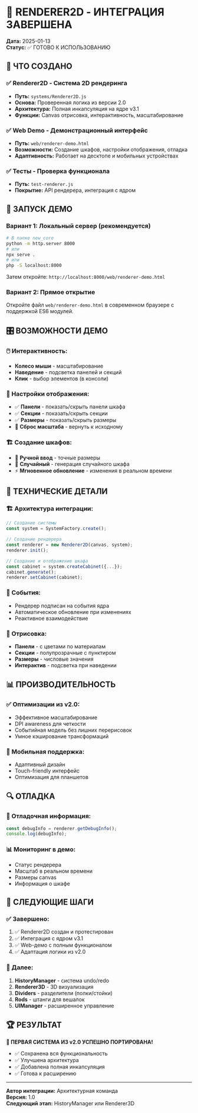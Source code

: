 # 🎨 RENDERER2D - ИНТЕГРАЦИЯ ЗАВЕРШЕНА

**Дата:** 2025-01-13  
**Статус:** ✅ ГОТОВО К ИСПОЛЬЗОВАНИЮ

## 🎯 ЧТО СОЗДАНО

### ✅ Renderer2D - Система 2D рендеринга
- **Путь:** `systems/Renderer2D.js`
- **Основа:** Проверенная логика из версии 2.0
- **Архитектура:** Полная инкапсуляция на ядре v3.1
- **Функции:** Canvas отрисовка, интерактивность, масштабирование

### ✅ Web Demo - Демонстрационный интерфейс
- **Путь:** `web/renderer-demo.html`
- **Возможности:** Создание шкафов, настройки отображения, отладка
- **Адаптивность:** Работает на десктопе и мобильных устройствах

### ✅ Тесты - Проверка функционала
- **Путь:** `test-renderer.js`
- **Покрытие:** API рендерера, интеграция с ядром

## 🚀 ЗАПУСК ДЕМО

### Вариант 1: Локальный сервер (рекомендуется)
```bash
# В папке new_core
python -m http.server 8000
# или
npx serve .
# или
php -S localhost:8000
```

Затем откройте: `http://localhost:8000/web/renderer-demo.html`

### Вариант 2: Прямое открытие
Откройте файл `web/renderer-demo.html` в современном браузере с поддержкой ES6 модулей.

## 🎛️ ВОЗМОЖНОСТИ ДЕМО

### 🖱️ Интерактивность:
- **Колесо мыши** - масштабирование
- **Наведение** - подсветка панелей и секций
- **Клик** - выбор элементов (в консоли)

### 🎨 Настройки отображения:
- ✅ **Панели** - показать/скрыть панели шкафа
- ✅ **Секции** - показать/скрыть секции
- ✅ **Размеры** - показать/скрыть размеры
- 🔄 **Сброс масштаба** - вернуть к исходному

### 🏗️ Создание шкафов:
- 📏 **Ручной ввод** - точные размеры
- 🎲 **Случайный** - генерация случайного шкафа
- ⚡ **Мгновенное обновление** - изменения в реальном времени

## 🔧 ТЕХНИЧЕСКИЕ ДЕТАЛИ

### 🏗️ Архитектура интеграции:
```javascript
// Создание системы
const system = SystemFactory.create();

// Создание рендерера
const renderer = new Renderer2D(canvas, system);
renderer.init();

// Создание и отображение шкафа
const cabinet = system.createCabinet({...});
cabinet.generate();
renderer.setCabinet(cabinet);
```

### 📡 События:
- Рендерер подписан на события ядра
- Автоматическое обновление при изменениях
- Реактивное взаимодействие

### 🎨 Отрисовка:
- **Панели** - с цветами по материалам
- **Секции** - полупрозрачные с пунктиром
- **Размеры** - числовые значения
- **Интерактив** - подсветка при наведении

## 📊 ПРОИЗВОДИТЕЛЬНОСТЬ

### ✅ Оптимизации из v2.0:
- Эффективное масштабирование
- DPI awareness для четкости
- Событийная модель без лишних перерисовок
- Умное кэширование трансформаций

### 📱 Мобильная поддержка:
- Адаптивный дизайн
- Touch-friendly интерфейс
- Оптимизация для планшетов

## 🔍 ОТЛАДКА

### 🐛 Отладочная информация:
```javascript
const debugInfo = renderer.getDebugInfo();
console.log(debugInfo);
```

### 📊 Мониторинг в демо:
- Статус рендерера
- Масштаб в реальном времени
- Размеры canvas
- Информация о шкафе

## 🎯 СЛЕДУЮЩИЕ ШАГИ

### ✅ Завершено:
1. ✅ Renderer2D создан и протестирован
2. ✅ Интеграция с ядром v3.1
3. ✅ Web-демо с полным функционалом
4. ✅ Адаптация логики из v2.0

### 🔄 Далее:
1. **HistoryManager** - система undo/redo
2. **Renderer3D** - 3D визуализация 
3. **Dividers** - разделители (полки/стойки)
4. **Rods** - штанги для вешалок
5. **UIManager** - расширенное управление

## 🏆 РЕЗУЛЬТАТ

**🎉 ПЕРВАЯ СИСТЕМА ИЗ v2.0 УСПЕШНО ПОРТИРОВАНА!**

- ✅ Сохранена вся функциональность
- ✅ Улучшена архитектура  
- ✅ Добавлена полная инкапсуляция
- ✅ Готова к расширению

---

**Автор интеграции:** Архитектурная команда  
**Версия:** 1.0  
**Следующий этап:** HistoryManager или Renderer3D
